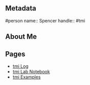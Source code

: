 ## Metadata
#person
name:: Spencer
handle:: #tmi

## About Me

## Pages
- [tmi Log](tmi%20Log.md)
- [tmi Lab Notebook](tmi%20Lab%20Notebook.md)
- [tmi Examples](../../tmi%20Examples.md)
